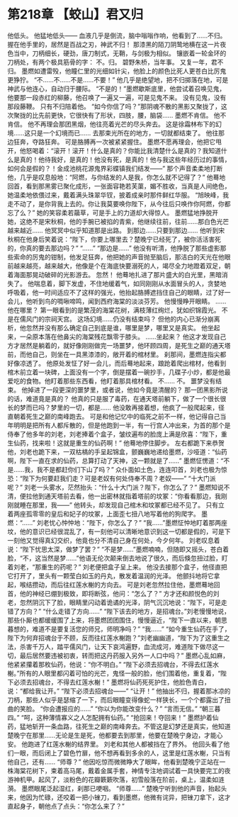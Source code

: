 # 第218章 【蛟山】君又归
他低头。
他猛地低头——
血液几乎是倒流，脑中嗡嗡作响，他看到了……不归。
握在他手里的，居然是百战之刃，神武不归！
那漆黑的陌刀阴鸷地横在这一片夜色当中，刀柄细长，硬劲，唐刀制式，无鞘，与剑极为相似。
镶嵌着一轮金环的刀柄处，有两个极具筋骨的字：
不。归。
碧野朱桥，当年事。
又复一年，君不归。
墨燃如遭雷殁，他瞳仁里的光细如针尖，他脸上的颜色比死人更苍白比厉鬼更狰狞。
“不……不……不是……不要！”
他几乎是绝望地，把不归掷落在地，可是神武与他连心，自动归于腰际。
“不是的！”墨燃歇斯底里，他尝试着召唤见鬼，他要那一段赤红的柳藤，他召唤了一遍又一遍，可是见鬼不来。
没有见鬼，没有那段藤鞭。
只有不归陪着他。
“如今你信了吗？”那阴魂不散的黑影又聚拢了，这次聚拢的比先前更快，它很快有了形状，四肢，腰，脑袋……
墨燃不肯信。
他不肯信。
他不再理会那团黑烟，他往亮着光芒的尽头奔去。
这是徐霜林布下的幻境……这只是一个幻境而已……
去那束光所在的地方，一切就都结束了。
他往那边狂奔，夺路狂奔。
可是胳膊再一次被紧紧握住。
墨燃不愿再理会，他把它甩开，他怒喝着：“滚开！滚开！什么是真的？你能比我清楚什么是真的？我知道什么是真的！他待我好，是真的！他没有死，是真的！他与我这些年经历过的事情，如何会是假的？！金成池桃花源鬼界彩蝶镇我们结发——”
那个声音柔柔地打断他，几乎是叹息般地：“阿燃，与你结发的人是我，你怎么就不记得了？”
他蓦地回首，看到那黑雾已聚化成形，一张面容艳若芙蕖，媚不胜收，当真是人间绝色，她温柔地依偎过来，戴着满头珠翠华钗，披着成亲时那件鲜红华服。
“旭映峰，我走不动了，是你背我上去的。你让我莫要唤你陛下，从今往后只唤作你阿燃，你都忘了么？”
她的笑容柔若虉草，可是手上的力道却大得惊人。
墨燃猛地挣脱开她，这绝不是宋秋桐，他的手腕已被掐的青紫，他继续往前，往前……那白色光芒越来越近……
他冥冥中似乎知道那是出路。
到那边……只要到那边……
他听到宋秋桐在他身后笑着说：“陛下，你要上哪里去？楚晚宁已经死了，被你活活害死的，你真的要去那边吗？”
“……”
“那边是……”
他没有听清，他挣脱了那些虚影那些索命的厉鬼的钳制，他发足狂奔，他把她的声音抛至脑后，那洁白的天光在他眼前越来越亮，越来越大，他像是个在海底快要溺死的人，竭尽全力地蹬着双足，朝着海面那晃动破碎的光影游去。
忽然！
他蓦地扎进了那片盛大的白光里，黑暗消失了。
他喘息着，脚下发虚，不住地缓着气，如同刚刚从水面冒头的人，贪婪地呼吸着，他一时间适应不了这样的强光，他抬起胳膊遮挡住自己的眼睛，过了好一会儿，他听到鸟的啁啾啼鸣，闻到西府海棠的淡淡芬芳。
他慢慢睁开眼睛。
……他在哪里？
第一眼看到的是繁茂的海棠花树，满枝薄红绚烂，犹如织锦霞光。
不是在儒风门的宗祠天宫。
这场幻境……仍没有结束吗？
但他的内心已渐分崩离析，他忽然并没有那么确定自己到底是谁，哪里是梦，哪里又是真实。
他坐起来，一朵原本落在他鼻尖的海棠残花飘零于膝头。
……坐起来？
他这才发现自己方才居然是躺着的，就好像刚刚做完一场噩梦，他环顾四周，是死生之巅的通天塔前，而他自己，则坐在一具黑漆漆的，敞开着的棺材里。
刹那间，墨燃连指尖都好像凉透了。
他原处发怔了好一会儿，而后蓦地起来，踉跄着爬出棺材，他看到棺木前立着一块碑，上面没有一个字，倒是摆着一碗抄手，几碟子小炒，都是他最爱吃的食物。他盯着那些东西看，他盯着那具棺材看。
不……
不。
噩梦没有结束。
他掉进了一段更深的噩梦里，或者说，他如今竟是清醒的？
那一团黑影所说的话，难道竟是真的？
他真的只是服了毒药，在通天塔前躺下，做了一个很长很长的梦而已吗？梦里的一切，都是……
他没敢再接着想，他疯了一般爬起来，径直朝着死生之巅的南峰跑去。
可是和他记忆中的临死之前不一样，他记得自己当年明明是把所有人都斥散的，但是他跑到一半，有一行宫人冲出来，为首的那个是侍奉了他多年的刘老，刘老捧着个盒子，皱纹遍布的脸庞上满是欣喜：“陛下，重生仙药，找来啦！这就是重生的仙药啊！”
他蓦地停住脚步。
左右都跪下来恭贺他，刘老也跪下来，一双枯槁的手呈起锦盒，颤巍巍地递给墨燃，沙哑道：“仙药啊，陛下一直在求的仙药，总算打动了天神，这一颗就是了……”
墨燃怔愣道：“不是……我，我不是都赶你们下山了吗？”
众仆面如土色，连连叩首，刘老也极为惊恐：“陛下为何要赶我们走？可是老奴有何处侍奉不周？老奴——”
“十大门派呢？”
刘老一头雾水，茫然抬头：“什么十大门派？陛下，你怎么了？”
墨燃知说不清，便拉他到通天塔前去看，他一出密林就指着塔前的坟冢：“你看看那边，我刚刚就睡在那里，我——”
他转头，却发现自己棺木和坟冢都已经不见了。
只有立着两座孤零零的皇后和妃子的坟冢，上面歪七扭八地写着他的狗爬字。
墨燃：“……”
刘老忧心忡忡地：“陛下，你怎么了？”
“我……”墨燃怔忡地盯着那两座坟，他的意识已经很混乱了，有一刻他可以清晰地意识到这一切都是假的，可是下一刻他又觉得真幻交织，他竟也分不清自己身在何处，今夕何年。
刘老叹息着说：“陛下忧思太深，做梦了罢？”
“不是梦……”墨燃喃喃，但随即又摇头，苍白着脸，“不，这当然是梦……”他语无伦次颠来倒去地说了很久，而后倏忽扭过脸，盯着刘老，“那重生的药呢？”
刘老便把盒子呈上来。
他没去接那个盒子，他径直把它打开了，里头有一颗莹白如玉的丹丸，散发着温润的光泽。
他颤抖地将它拿起，喉结攒动，而后往红莲水榭的方向去。
可是刘老忽然拉住他，墨燃蓦地回首，他的神经已绷到极致，即将断弦，他问：“怎么了？”
方才还和颜悦色的刘老，忽然阴沉下了脸，眼睛里闪动着诡谲的光泽，阴气沉沉地说：“陛下，可是走错了方向？”
“什么走错了方向……”
“陛下该去的地方，是招魂台。”刘老慢慢地说，那些仆厮也都缓缓围了上来，将墨燃团团围住，慢慢逼近，“陛下一直以来，朝思暮想的，难道不是要复活您的师兄，师明净吗？”
“我……”
“如今重生仙药在手了，陛下为何弃招魂台于不顾，反而往红莲水榭跑？”刘老幽幽道，“陛下为了这重生之法，杀害千万人，踏平儒风门，让天下哀鸿遍野，血流成河，难道陛下做尽这一切，最后居然要违被初衷，转而把这丹药服入另外一人口中吗？”
墨燃心乱如麻，他紧紧攥着那枚仙药，他说：“你不明白。”
“陛下必须去招魂台，不得去红莲水榭。”所有的人眼里都闪着可怕的光芒，鬼怪一般的脸，他们围着他，重复着，“陛下必须去招魂台，不得去红莲水榭！”
墨燃将仙药死死护住，他脸色青白，说：“都给我让开。”
“陛下必须去招魂台——”
“让开！”
他抽出不归，握着那冰凉的刀柄，那些人似乎是瑟缩了一下，而后眼瞳变得像蛇一样狭长，一个个都露出了扭曲的笑脸。
“你会遭报应的……”
“你以为你能改变什么？”
“言而无信。”
“朝三暮四。”
“呵，这种薄情寡义之人怎配拥有仙药。”
“抢回来！夺回来！”
墨燃护着仙药，猛地斩开一条血路，往死生之巅的南峰奔去。不管这是幻梦还是真实，他知道楚晚宁在那里……无论是生是死，他都要去到那里，他要在楚晚宁身边，才能心安。
他跑进了红莲水榭的结界里。
刘老和其他人都被挡在了界外。
他回头看了他们一眼，而后闭上了碧色竹扉，他不想再看到多余的人，这里是红莲水榭，只当有他自己，还有……
“师尊？”
他因吃惊而微微睁大了眼眸，他看到楚晚宁正站在一株海棠花树下，束着高马尾，戴着金属手套，神情专注地调试着一具快要完工的夜游神机甲。起风了，淡粉色的花瓣簌簌吹落，初雪般落在阶前，桌上，温柔如涟漪。
墨燃眼尾泛起湿红，刹那已哽咽。
“师尊……”
楚晚宁听到他的声音，抬起头来，他因为忙碌，还咬着一把小锉刀，看到墨燃，他微有诧异，把锉刀拿下，这才直起身子，朝他点了点头：“你怎么来了？”
